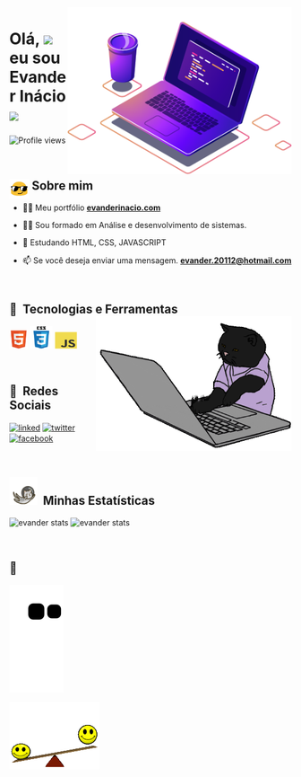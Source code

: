 
<img src="images/computer-illustration.png" min-width="400px" max-width="450px" width="400px" align="right" alt="Computador">
<h1 align="left">Olá, <img src="https://github.com/EvanderInacio/EvanderInacio/blob/main/images/Earth.gif?raw=true" width="30px"> eu sou Evander Inácio <img src="https://raw.githubusercontent.com/kaueMarques/kaueMarques/master/hi.gif" width="30px"></h1>

<p align="left"> <img src="https://komarev.com/ghpvc/?username=EvanderInacio&color=blue" alt="Profile views" /> </p>

<br>

 ## &nbsp;Sobre mim <img src="images/oculos.gif" width="35" align="left">
 
- 👨‍💻 Meu portfólio **[ evanderinacio.com](https://www.evanderinacio.com)**
 
- 👨‍🎓 Sou formado em Análise e desenvolvimento de sistemas.

- 🌱 Estudando HTML, CSS, JAVASCRIPT

- 📫 Se você deseja enviar uma mensagem.  **evander.20112@hotmail.com**

<br>

## 🚀 &nbsp;Tecnologias e Ferramentas <img src="images/gato.gif" width="350" align="right">

 <img src="https://raw.githubusercontent.com/devicons/devicon/master/icons/html5/html5-original.svg" alt="html5"  width="33" height="33"/> <img src="https://raw.githubusercontent.com/devicons/devicon/master/icons/css3/css3-original-wordmark.svg" alt="css3" width="40" height="40"/> </a>  <img src="https://raw.githubusercontent.com/devicons/devicon/master/icons/javascript/javascript-original.svg" alt="javascript" width="40" height="30"/> 
  
<br>

## 📱 &nbsp;Redes Sociais

<a href="https://www.linkedin.com/in/evander-inacio" target="blank"><img align="center" src="https://raw.githubusercontent.com/rahuldkjain/github-profile-readme-generator/master/src/images/icons/Social/linked-in-alt.svg" alt="linked" height="30" width="40" /></a>
<a href="https://twitter.com/Evander_Inacio" target="blank"><img align="center" src="https://raw.githubusercontent.com/EvanderInacio/EvanderInacio/55c6d0de3bb755efff5dd199a52d7e63fbe9f963/images/twitter.svg" alt="twitter" height="37" width="40" /></a>
<a href="https://www.facebook.com/evandder.lopes" target="blank"><img align="center" src="https://raw.githubusercontent.com/EvanderInacio/EvanderInacio/55c6d0de3bb755efff5dd199a52d7e63fbe9f963/images/facebook.svg" alt="facebook" height="40" width="40" /></a>

<br>

## <img src="images/gato_astronauta.gif" width="50" height="50" align="10">  &nbsp;Minhas Estatísticas 

<img width="530em" src="https://github-readme-stats.vercel.app/api?username=EvanderInacio&show_icons=true=anuraghazra&show_icons=true&theme=algolia" alt="evander stats"/> <img width="530em" src="https://github-readme-stats.vercel.app/api/top-langs/?username=EvanderInacio&layout=compact&theme=algolia" alt="evander stats"/>
  
<br>

## 🐍
![Snake animation](https://github.com/EvanderInacio/EvanderInacio/blob/output/github-contribution-grid-snake.svg)

![](images/Feliz.gif)


